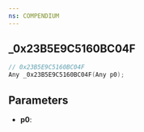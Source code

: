 ```yaml
---
ns: COMPENDIUM
---
```

## _0x23B5E9C5160BC04F

```c
// 0x23B5E9C5160BC04F
Any _0x23B5E9C5160BC04F(Any p0);
```

## Parameters
* **p0**:
